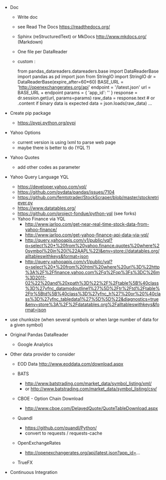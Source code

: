 * Doc
  * Write doc
  * see Read The Docs https://readthedocs.org/
  * Sphinx (reStructuredText) or MkDocs http://www.mkdocs.org/ (Markdown)
  * One file per DataReader
  * custom :
    
    from pandas_datareaders.datareaders.base import DataReaderBase
    import pandas as pd
    import json
    from StringIO import StringIO
    dr = DataReaderBase(expire_after=60*60)
    BASE_URL = 'http://openexchangerates.org/api'
    endpoint = '/latest.json'
    url = BASE_URL + endpoint
    params = {
        'app_id': ''
    }
    response = dr.session.get(url, params=params)
    raw_data = response.text # or .content if binary data is expected
    data = json.loads(raw_data)
    ...


* Create pip package
  * https://pypi.python.org/pypi

* Yahoo Options
  * current version is using lxml to parse web page
  * maybe there is better to do (YQL ?)

* Yahoo Quotes
  * add other codes as parameter

* Yahoo Query Language YQL
  * https://developer.yahoo.com/yql/
  * https://github.com/pydata/pandas/issues/7104
  * https://github.com/femtotrader/StockScraper/blob/master/stockretriever.py
  * https://www.datatables.org/
  * https://github.com/project-fondue/python-yql (see forks)
  * Yahoo Finance via YQL
    * http://www.jarloo.com/get-near-real-time-stock-data-from-yahoo-finance/
    * http://www.jarloo.com/get-yahoo-finance-api-data-via-yql/
    * http://query.yahooapis.com/v1/public/yql?q=select%20*%20from%20yahoo.finance.quotes%20where%20symbol%20in%20(%22AAPL%22)&env=store://datatables.org/alltableswithkeys&format=json
    * http://query.yahooapis.com/v1/public/yql?q=select%20*%20from%20html%20where%20url%3D%22http%3A%2F%2Ffinance.yahoo.com%2Fq%2Fop%3Fs%3DC%26m%3D2011-02%22%20and%20xpath%3D%22%2F%2Ftable%5B%40class%3D%27yfnc_datamodoutline1%27%5D%2Ftr%2Ftd%2Ftable%2Ftr%5Btd%5B%40class%3D%27yfnc_h%27%20or%20%40class%3D%27yfnc_tabledata1%27%5D%5D%22&diagnostics=true&env=store%3A%2F%2Fdatatables.org%2Falltableswithkeys&format=json

* use chunksize (when several symbols or when large number of data for a given symbol)

* Original Pandas DataReader
  * Google Analytics

* Other data provider to consider

    * EOD Data http://www.eoddata.com/download.aspx
    * BATS
      * http://www.batstrading.com/market_data/symbol_listing/xml/
      * or http://www.batstrading.com/market_data/symbol_listing/csv/
    * CBOE - Option Chain Download
      * http://www.cboe.com/DelayedQuote/QuoteTableDownload.aspx
    * Quandl
      * https://github.com/quandl/Python/
      * convert to requests / requests-cache

    * OpenExchangeRates
      * http://openexchangerates.org/api/latest.json?app_id=...

    * TrueFX

* Continuous Integration

    


